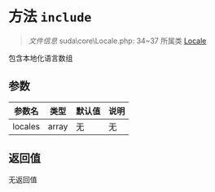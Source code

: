 # 方法 `include`

> *文件信息* suda\core\Locale.php: 34~37
> 所属类 [Locale](../Locale.md)


包含本地化语言数组

## 参数


| 参数名 | 类型 | 默认值 | 说明 |
|--------|-----|-------|-------|
| locales |  array | 无 | 无 |



## 返回值

无返回值
